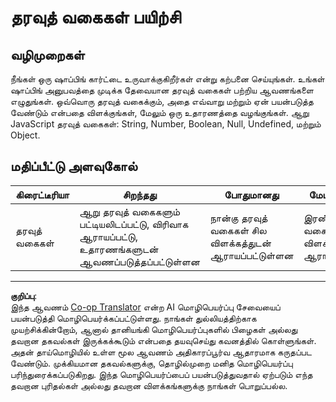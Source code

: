 <!--
CO_OP_TRANSLATOR_METADATA:
{
  "original_hash": "de0ec12c337394806425c7fd2f003b62",
  "translation_date": "2025-10-11T11:42:57+00:00",
  "source_file": "2-js-basics/1-data-types/assignment.md",
  "language_code": "ta"
}
-->
# தரவுத் வகைகள் பயிற்சி

## வழிமுறைகள்

நீங்கள் ஒரு ஷாப்பிங் கார்ட்டை உருவாக்குகிறீர்கள் என்று கற்பனை செய்யுங்கள். உங்கள் ஷாப்பிங் அனுபவத்தை முடிக்க தேவையான தரவுத் வகைகள் பற்றிய ஆவணங்களை எழுதுங்கள். ஒவ்வொரு தரவுத் வகைக்கும், அதை எவ்வாறு மற்றும் ஏன் பயன்படுத்த வேண்டும் என்பதை விளக்குங்கள், மேலும் ஒரு உதாரணத்தை வழங்குங்கள். ஆறு JavaScript தரவுத் வகைகள்: String, Number, Boolean, Null, Undefined, மற்றும் Object.

## மதிப்பீட்டு அளவுகோல்

கிரைட்டீரியா | சிறந்தது | போதுமானது | மேம்பாடு தேவை
--- | --- | --- | --- |
தரவுத் வகைகள் | ஆறு தரவுத் வகைகளும் பட்டியலிடப்பட்டு, விரிவாக ஆராயப்பட்டு, உதாரணங்களுடன் ஆவணப்படுத்தப்பட்டுள்ளன | நான்கு தரவுத் வகைகள் சில விளக்கத்துடன் ஆராயப்பட்டுள்ளன | இரண்டு தரவுத் வகைகள் குறைந்த விளக்கத்துடன் ஆராயப்பட்டுள்ளன |

---

**குறிப்பு**:  
இந்த ஆவணம் [Co-op Translator](https://github.com/Azure/co-op-translator) என்ற AI மொழிபெயர்ப்பு சேவையைப் பயன்படுத்தி மொழிபெயர்க்கப்பட்டுள்ளது. நாங்கள் துல்லியத்திற்காக முயற்சிக்கின்றோம், ஆனால் தானியங்கி மொழிபெயர்ப்புகளில் பிழைகள் அல்லது தவறான தகவல்கள் இருக்கக்கூடும் என்பதை தயவுசெய்து கவனத்தில் கொள்ளுங்கள். அதன் தாய்மொழியில் உள்ள மூல ஆவணம் அதிகாரப்பூர்வ ஆதாரமாக கருதப்பட வேண்டும். முக்கியமான தகவல்களுக்கு, தொழில்முறை மனித மொழிபெயர்ப்பு பரிந்துரைக்கப்படுகிறது. இந்த மொழிபெயர்ப்பைப் பயன்படுத்துவதால் ஏற்படும் எந்த தவறான புரிதல்கள் அல்லது தவறான விளக்கங்களுக்கு நாங்கள் பொறுப்பல்ல.